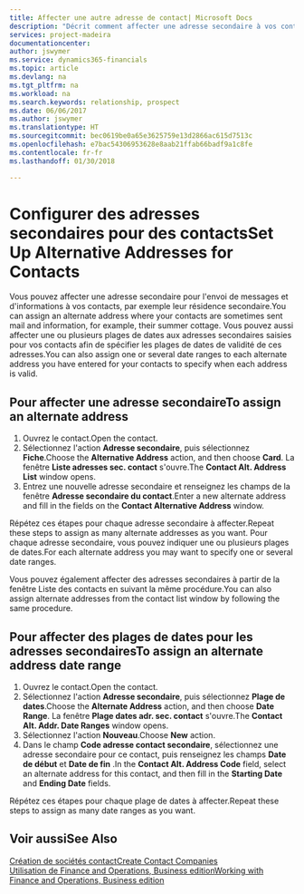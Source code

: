 ```yaml
---
title: Affecter une autre adresse de contact| Microsoft Docs
description: "Décrit comment affecter une adresse secondaire à vos contacts ou prospects, où ils reçoivent parfois des informations."
services: project-madeira
documentationcenter: 
author: jswymer
ms.service: dynamics365-financials
ms.topic: article
ms.devlang: na
ms.tgt_pltfrm: na
ms.workload: na
ms.search.keywords: relationship, prospect
ms.date: 06/06/2017
ms.author: jswymer
ms.translationtype: HT
ms.sourcegitcommit: bec0619be0a65e3625759e13d2866ac615d7513c
ms.openlocfilehash: e7bac54306953628e8aab21ffab66badf9a1c8fe
ms.contentlocale: fr-fr
ms.lasthandoff: 01/30/2018

---
```

# <a name="set-up-alternative-addresses-for-contacts"></a><span data-ttu-id="c0826-103">Configurer des adresses secondaires pour des contacts</span><span class="sxs-lookup"><span data-stu-id="c0826-103">Set Up Alternative Addresses for Contacts</span></span>
<span data-ttu-id="c0826-104">Vous pouvez affecter une adresse secondaire pour l'envoi de messages et d'informations à vos contacts, par exemple leur résidence secondaire.</span><span class="sxs-lookup"><span data-stu-id="c0826-104">You can assign an alternate address where your contacts are sometimes sent mail and information, for example, their summer cottage.</span></span> <span data-ttu-id="c0826-105">Vous pouvez aussi affecter une ou plusieurs plages de dates aux adresses secondaires saisies pour vos contacts afin de spécifier les plages de dates de validité de ces adresses.</span><span class="sxs-lookup"><span data-stu-id="c0826-105">You can also assign one or several date ranges to each alternate address you have entered for your contacts to specify when each address is valid.</span></span>

## <a name="to-assign-an-alternate-address"></a><span data-ttu-id="c0826-106">Pour affecter une adresse secondaire</span><span class="sxs-lookup"><span data-stu-id="c0826-106">To assign an alternate address</span></span>
1. <span data-ttu-id="c0826-107">Ouvrez le contact.</span><span class="sxs-lookup"><span data-stu-id="c0826-107">Open the contact.</span></span>
2. <span data-ttu-id="c0826-108">Sélectionnez l'action **Adresse secondaire**, puis sélectionnez **Fiche**.</span><span class="sxs-lookup"><span data-stu-id="c0826-108">Choose the **Alternative Address** action, and then choose **Card**.</span></span> <span data-ttu-id="c0826-109">La fenêtre **Liste adresses sec. contact** s'ouvre.</span><span class="sxs-lookup"><span data-stu-id="c0826-109">The **Contact Alt. Address List** window opens.</span></span>
3. <span data-ttu-id="c0826-110">Entrez une nouvelle adresse secondaire et renseignez les champs de la fenêtre **Adresse secondaire du contact**.</span><span class="sxs-lookup"><span data-stu-id="c0826-110">Enter a new alternate address and fill in the fields on the **Contact Alternative Address** window.</span></span>

<span data-ttu-id="c0826-111">Répétez ces étapes pour chaque adresse secondaire à affecter.</span><span class="sxs-lookup"><span data-stu-id="c0826-111">Repeat these steps to assign as many alternate addresses as you want.</span></span> <span data-ttu-id="c0826-112">Pour chaque adresse secondaire, vous pouvez indiquer une ou plusieurs plages de dates.</span><span class="sxs-lookup"><span data-stu-id="c0826-112">For each alternate address you may want to specify one or several date ranges.</span></span>

<span data-ttu-id="c0826-113">Vous pouvez également affecter des adresses secondaires à partir de la fenêtre Liste des contacts en suivant la même procédure.</span><span class="sxs-lookup"><span data-stu-id="c0826-113">You can also assign alternate addresses from the contact list window by following the same procedure.</span></span>

## <a name="to-assign-an-alternate-address-date-range"></a><span data-ttu-id="c0826-114">Pour affecter des plages de dates pour les adresses secondaires</span><span class="sxs-lookup"><span data-stu-id="c0826-114">To assign an alternate address date range</span></span>
1. <span data-ttu-id="c0826-115">Ouvrez le contact.</span><span class="sxs-lookup"><span data-stu-id="c0826-115">Open the contact.</span></span>
2. <span data-ttu-id="c0826-116">Sélectionnez l'action **Adresse secondaire**, puis sélectionnez **Plage de dates**.</span><span class="sxs-lookup"><span data-stu-id="c0826-116">Choose the **Alternate Address** action, and then choose **Date Range**.</span></span> <span data-ttu-id="c0826-117">La fenêtre **Plage dates adr. sec. contact** s'ouvre.</span><span class="sxs-lookup"><span data-stu-id="c0826-117">The **Contact Alt. Addr. Date Ranges** window opens.</span></span>
3. <span data-ttu-id="c0826-118">Sélectionnez l'action **Nouveau**.</span><span class="sxs-lookup"><span data-stu-id="c0826-118">Choose **New** action.</span></span>
4. <span data-ttu-id="c0826-119">Dans le champ **Code adresse contact secondaire**, sélectionnez une adresse secondaire pour ce contact, puis renseignez les champs **Date de début** et **Date de fin** .</span><span class="sxs-lookup"><span data-stu-id="c0826-119">In the **Contact Alt. Address Code** field, select an alternate address for this contact, and then fill in the **Starting Date** and **Ending Date** fields.</span></span>

<span data-ttu-id="c0826-120">Répétez ces étapes pour chaque plage de dates à affecter.</span><span class="sxs-lookup"><span data-stu-id="c0826-120">Repeat these steps to assign as many date ranges as you want.</span></span>

## <a name="see-also"></a><span data-ttu-id="c0826-121">Voir aussi</span><span class="sxs-lookup"><span data-stu-id="c0826-121">See Also</span></span>
[<span data-ttu-id="c0826-122">Création de sociétés contact</span><span class="sxs-lookup"><span data-stu-id="c0826-122">Create Contact Companies</span></span>](marketing-create-contact-companies.md)  
[<span data-ttu-id="c0826-123">Utilisation de Finance and Operations, Business edition</span><span class="sxs-lookup"><span data-stu-id="c0826-123">Working with Finance and Operations, Business edition</span></span>](ui-work-product.md)

